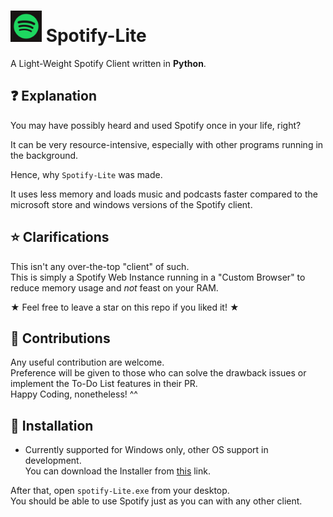 # <img src="https://raw.githubusercontent.com/OscarJohnsonn/Spoitfy-Lite/main/spotify-icon.png" alt="Logo" width="50"/> Spotify-Lite
A Light-Weight Spotify Client written in **Python**.

## ❓ Explanation
You may have possibly heard and used Spotify once in your life, right?

It can be very resource-intensive, especially with other programs running in the background.

Hence, why `Spotify-Lite` was made.

It uses less memory and loads music and podcasts faster compared to the microsoft store and windows versions of the Spotify client.


## ⭐ Clarifications
This isn't any over-the-top "client" of such.\
This is simply a Spotify Web Instance running in a "Custom Browser" to reduce memory usage and *not* feast on your RAM.

★ Feel free to leave a star on this repo if you liked it! ★ 


## 👋 Contributions
Any useful contribution are welcome.\
Preference will be given to those who can solve the drawback issues or implement the To-Do List features in their PR.\
Happy Coding, nonetheless! ^^


## 📎 Installation

* Currently supported for Windows only, other OS support in development. \
You can download the Installer from [this](https://github.com/OscarJohnsonn/Spoitfy-Lite/releases/download/v1.0/spotify-Lite.exe) link.

After that, open `spotify-Lite.exe` from your desktop.\
You should be able to use Spotify just as you can with any other client.
